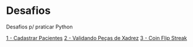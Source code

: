 # Desafios
Desafios p/ praticar Python 

[1 - Cadastrar Pacientes](https://github.com/Marcelo-4ever/Desafios/blob/main/DesafiosIniciante/cadastro_pacientes.py)
[2 - Validando Peças de Xadrez](https://github.com/Marcelo-4ever/Desafios/blob/main/DesafiosIniciante/chessdictionary.py)
[3 - Coin Flip Streak](https://github.com/Marcelo-4ever/Desafios/blob/main/DesafiosIniciante/coinflip.py)
